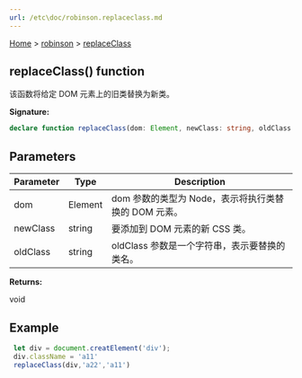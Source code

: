 ```yaml
---
url: /etc\doc/robinson.replaceclass.md
---
```

[Home](./index.md) > [robinson](./robinson.md) > [replaceClass](./robinson.replaceclass.md)

## replaceClass() function

该函数将给定 DOM 元素上的旧类替换为新类。

**Signature:**

```typescript
declare function replaceClass(dom: Element, newClass: string, oldClass: string): void;
```

## Parameters

|  Parameter | Type | Description |
|  --- | --- | --- |
|  dom | Element | dom 参数的类型为 Node，表示将执行类替换的 DOM 元素。 |
|  newClass | string | 要添加到 DOM 元素的新 CSS 类。 |
|  oldClass | string | oldClass 参数是一个字符串，表示要替换的类名。 |

**Returns:**

void

## Example

```JavaScript
 let div = document.creatElement('div');
 div.className = 'a11'
 replaceClass(div,'a22','a11')
```
